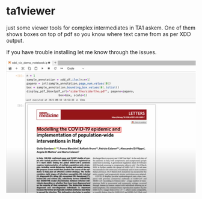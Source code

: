 # ta1viewer
just some viewer tools for complex intermediates in TA1 askem. 
One of them shows boxes on top of pdf so you know where text came from as per XDD output.

If you have trouble installing let me know through the issues.

![plot](viewer_sample.png)
